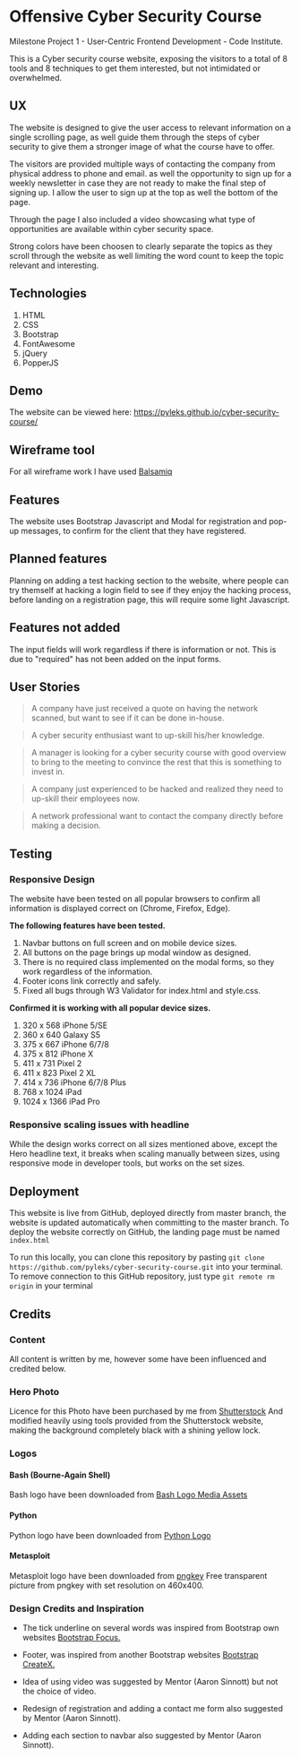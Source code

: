 # Offensive Cyber Security Course

Milestone Project 1 - User-Centric Frontend Development - Code Institute.


This is a Cyber security course website, exposing the visitors to a total of 8 tools and 8 techniques
to get them interested, but not intimidated or overwhelmed.

## UX
The website is designed to give the user access to relevant information on a single scrolling page,
as well guide them through the steps of cyber security to give them a stronger image of what the course
have to offer.

The visitors are provided multiple ways of contacting the company from physical address to phone and email.
as well the opportunity to sign up for a weekly newsletter in case they are not ready to make the final step
of signing up.
I allow the user to sign up at the top as well the bottom of the page.

Through the page I also included a video showcasing what type of opportunities are available within cyber security
space.

Strong colors have been choosen to clearly separate the topics as they scroll through the website
as well limiting the word count to keep the topic relevant and interesting.


## Technologies

1. HTML
1. CSS
1. Bootstrap
1. FontAwesome
1. jQuery
1. PopperJS

## Demo
The website can be viewed here: https://pyleks.github.io/cyber-security-course/

## Wireframe tool
For all wireframe work I have used
[Balsamiq](https://balsamiq.com)

## Features
The website uses Bootstrap Javascript and Modal for registration and pop-up messages, to
confirm for the client that they have registered.

## Planned features
Planning on adding a test hacking section to the website, where people can try themself at hacking a login field
to see if they enjoy the hacking process, before landing on a registration page, this will require
some light Javascript.

## Features not added
The input fields will work regardless if there is information or not.
This is due to "required" has not been added on the input forms.

## User Stories
> A company have just received a quote on having the network scanned, but want to see if it can be done in-house.

> A cyber security enthusiast want to up-skill his/her knowledge.

> A manager is looking for a cyber security course with good overview to bring to the meeting to convince the rest
that this is something to invest in.

> A company just experienced to be hacked and realized they need to up-skill their employees now.

> A network professional want to contact the company directly before making a decision.

## Testing
### Responsive Design
The website have been tested on all popular browsers to confirm all information is displayed
correct on (Chrome, Firefox, Edge).

**The following features have been tested.**

1. Navbar buttons on full screen and on mobile device sizes.
1. All buttons on the page brings up modal window as designed.
1. There is no required class implemented on the modal forms, so they work regardless of the information.
1. Footer icons link correctly and safely.
1. Fixed all bugs through W3 Validator for index.html and style.css.



**Confirmed it is working with all popular device sizes.**

1. 320 x 568 iPhone 5/SE
1. 360 x 640 Galaxy S5
1. 375 x 667 iPhone 6/7/8
1. 375 x 812 iPhone X
1. 411 x 731 Pixel 2
1. 411 x 823 Pixel 2 XL
1. 414 x 736 iPhone 6/7/8 Plus
1. 768 x 1024 iPad
1. 1024 x 1366 iPad Pro


### Responsive scaling issues with headline
While the design works correct on all sizes mentioned above, except the Hero headline text, it breaks when scaling manually
between sizes, using responsive mode in developer tools, but works on the set sizes.


## Deployment
This website is live from GitHub, deployed directly from master branch, the website is updated automatically
when committing to the master branch. To deploy the website correctly on GitHub, the landing page
must be named `index.html`

To run this locally, you can clone this repository by pasting `git clone
https://github.com/pyleks/cyber-security-course.git` into your terminal.
To remove connection to this GitHub repository, just type `git remote rm origin` in your terminal

## Credits
### Content
All content is written by me, however some have been influenced and credited below.

### Hero Photo
Licence for this Photo have been purchased by me from
[Shutterstock](https://www.shutterstock.com/image-vector/cyber-security-concept-lock-symbol-lines-744399862)
And modified heavily using tools provided from the Shutterstock website, making the background completely black with a shining yellow lock.


### Logos
#### Bash (Bourne-Again Shell)
Bash logo have been downloaded from
[Bash Logo Media Assets](https://bashlogo.com/)


#### Python
Python logo have been downloaded from
[Python Logo](https://www.python.org/community/logos/)


#### Metasploit
Metasploit logo have been downloaded from
[pngkey](https://www.pngkey.com/detail/u2e6w7u2q8r5t4y3_this-metasploit-logo/)
Free transparent picture from pngkey with set resolution on 460x400.</p>

### Design Credits and Inspiration
* The tick underline on several words was inspired from Bootstrap own websites
[Bootstrap Focus.](https://themes.getbootstrap.com/product/focus/)

* Footer, was inspired from another Bootstrap websites
[Bootstrap CreateX.](https://themes.getbootstrap.com/product/createx-multipurpose-template-ui-kit/)

* Idea of using video was suggested by Mentor (Aaron Sinnott) but not the choice of video.
* Redesign of registration and adding a contact me form also suggested by Mentor (Aaron Sinnott).
* Adding each section to navbar also suggested by Mentor (Aaron Sinnott).



